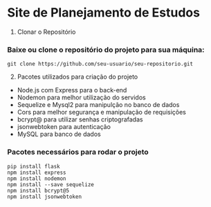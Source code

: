 # Site de Planejamento de Estudos

1. Clonar o Repositório

### Baixe ou clone o repositório do projeto para sua máquina:
    git clone https://github.com/seu-usuario/seu-repositorio.git

2. Pacotes utilizados para criação do projeto
- Node.js com Express para o back-end
- Nodemon para melhor utilização do servidos
- Sequelize e Mysql2 para manipulção no banco de dados
- Cors para melhor segurança e manipulação de requisições
- bcrypt@ para utilizar senhas criptografadas
- jsonwebtoken para autenticação
- MySQL para banco de dados
  
### Pacotes necessários para rodar o projeto
    pip install flask
    npm install express
    npm install nodemon
    npm install --save sequelize
    npm install bcrypt@5
    npm install jsonwebtoken
